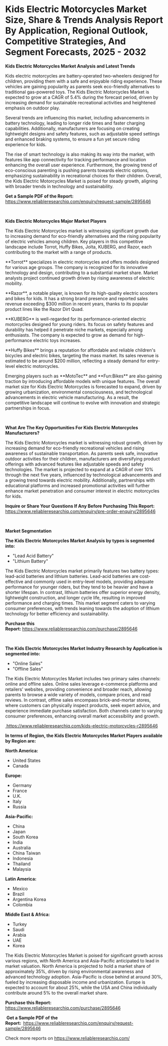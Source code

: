 <p><h1>Kids Electric Motorcycles Market Size, Share & Trends Analysis Report By Application, Regional Outlook, Competitive Strategies, And Segment Forecasts, 2025 - 2032</h1></p><p><strong>Kids Electric Motorcycles Market Analysis and Latest Trends</strong></p>
<p><p>Kids electric motorcycles are battery-operated two-wheelers designed for children, providing them with a safe and enjoyable riding experience. These vehicles are gaining popularity as parents seek eco-friendly alternatives to traditional gas-powered toys. The Kids Electric Motorcycles Market is expected to grow at a CAGR of 5.4% during the forecast period, driven by increasing demand for sustainable recreational activities and heightened emphasis on outdoor play.</p><p>Several trends are influencing this market, including advancements in battery technology, leading to longer ride times and faster charging capabilities. Additionally, manufacturers are focusing on creating lightweight designs and safety features, such as adjustable speed settings and enhanced braking systems, to ensure a fun yet secure riding experience for kids. </p><p>The rise of smart technology is also making its way into the market, with features like app connectivity for tracking performance and location enhancing the overall user experience. Furthermore, the growing trend of eco-conscious parenting is pushing parents towards electric options, emphasizing sustainability in recreational choices for their children. Overall, the Kids Electric Motorcycles Market is poised for steady growth, aligning with broader trends in technology and sustainability.</p></p>
<p><strong>Get a Sample PDF of the Report:&nbsp;</strong> <a href="https://www.reliableresearchiq.com/enquiry/request-sample/2895646?utm_campaign=3349&utm_medium=2&utm_source=Github&utm_content=ia&utm_term=15032025&utm_id=kids-electric-motorcycles">https://www.reliableresearchiq.com/enquiry/request-sample/2895646</a></p>
<p>&nbsp;</p>
<p><strong>Kids Electric Motorcycles Major Market Players</strong></p>
<p><p>The Kids Electric Motorcycles market is witnessing significant growth due to increasing demand for eco-friendly alternatives and the rising popularity of electric vehicles among children. Key players in this competitive landscape include Torrot, Huffy Bikes, Jolta, KUBERG, and Razor, each contributing to the market with a range of products.</p><p>**Torrot** specializes in electric motorcycles and offers models designed for various age groups. The company is recognized for its innovative technology and design, contributing to a substantial market share. Market analysts project continued growth driven by rising awareness of electric mobility.</p><p>**Razor**, a notable player, is known for its high-quality electric scooters and bikes for kids. It has a strong brand presence and reported sales revenue exceeding $300 million in recent years, thanks to its popular product lines like the Razor Dirt Quad.</p><p>**KUBERG** is well-regarded for its performance-oriented electric motorcycles designed for young riders. Its focus on safety features and durability has helped it penetrate niche markets, especially among enthusiasts. The company is expected to grow as demand for high-performance electric toys increases.</p><p>**Huffy Bikes** brings a reputation for affordable and reliable children's bicycles and electric bikes, targeting the mass market. Its sales revenue is estimated to be around $200 million, reflecting a steady demand for entry-level electric motorcycles.</p><p>Emerging players such as **MotoTec** and **Fun:Bikes** are also gaining traction by introducing affordable models with unique features. The overall market size for Kids Electric Motorcycles is forecasted to expand, driven by growing urbanization, environmental consciousness, and technological advancements in electric vehicle manufacturing. As a result, the competitive landscape will continue to evolve with innovation and strategic partnerships in focus.</p></p>
<p>&nbsp;</p>
<p><strong>What Are The Key Opportunities For Kids Electric Motorcycles Manufacturers?</strong></p>
<p><p>The Kids Electric Motorcycles market is witnessing robust growth, driven by increasing demand for eco-friendly recreational vehicles and rising awareness of sustainable transportation. As parents seek safe, innovative outdoor activities for their children, manufacturers are diversifying product offerings with advanced features like adjustable speeds and safety technologies. The market is projected to expand at a CAGR of over 10% through the next five years, influenced by technological advancements and a growing trend towards electric mobility. Additionally, partnerships with educational platforms and increased promotional activities will further enhance market penetration and consumer interest in electric motorcycles for kids.</p></p>
<p><strong>Inquire or Share Your Questions If Any Before Purchasing This Report:</strong> <a href="https://www.reliableresearchiq.com/enquiry/pre-order-enquiry/2895646?utm_campaign=3349&utm_medium=2&utm_source=Github&utm_content=ia&utm_term=15032025&utm_id=kids-electric-motorcycles">https://www.reliableresearchiq.com/enquiry/pre-order-enquiry/2895646</a></p>
<p>&nbsp;</p>
<p><strong>Market Segmentation</strong></p>
<p><strong>The Kids Electric Motorcycles Market Analysis by types is segmented into:</strong></p>
<p><ul><li>"Lead Acid Battery"</li><li>"Lithium Battery"</li></ul></p>
<p><p>The Kids Electric Motorcycles market primarily features two battery types: lead-acid batteries and lithium batteries. Lead-acid batteries are cost-effective and commonly used in entry-level models, providing adequate performance for younger riders, but they tend to be heavier and have a shorter lifespan. In contrast, lithium batteries offer superior energy density, lightweight construction, and longer cycle life, resulting in improved performance and charging times. This market segment caters to varying consumer preferences, with trends leaning towards the adoption of lithium technology for better efficiency and sustainability.</p></p>
<p><strong>Purchase this Report:&nbsp;</strong><a href="https://www.reliableresearchiq.com/purchase/2895646?utm_campaign=3349&utm_medium=2&utm_source=Github&utm_content=ia&utm_term=15032025&utm_id=kids-electric-motorcycles">https://www.reliableresearchiq.com/purchase/2895646</a></p>
<p>&nbsp;</p>
<p><strong>The Kids Electric Motorcycles Market Industry Research by Application is segmented into:</strong></p>
<p><ul><li>"Online Sales"</li><li>"Offline Sales"</li></ul></p>
<p><p>The Kids Electric Motorcycles Market includes two primary sales channels: online and offline sales. Online sales leverage e-commerce platforms and retailers' websites, providing convenience and broader reach, allowing parents to browse a wide variety of models, compare prices, and read reviews. In contrast, offline sales encompass brick-and-mortar stores, where customers can physically inspect products, seek expert advice, and experience immediate purchase satisfaction. Both channels cater to varying consumer preferences, enhancing overall market accessibility and growth.</p></p>
<p><a href="https://www.reliableresearchiq.com/kids-electric-motorcycles-r2895646?utm_campaign=3349&utm_medium=2&utm_source=Github&utm_content=ia&utm_term=15032025&utm_id=kids-electric-motorcycles">&nbsp;https://www.reliableresearchiq.com/kids-electric-motorcycles-r2895646</a></p>
<p><strong>In terms of Region, the Kids Electric Motorcycles Market Players available by Region are:</strong></p>
<p>
    <p> <strong> North America: </strong>
        <ul>
            <li>United States</li>
            <li>Canada</li>
        </ul>
        </p> 
    <p> <strong> Europe: </strong>
        <ul>
            <li>Germany</li>
            <li>France</li>
            <li>U.K.</li>
            <li>Italy</li>
            <li>Russia</li>
        </ul>
        </p> 
    <p> <strong> Asia-Pacific: </strong>
        <ul>
            <li>China</li>
            <li>Japan</li>
            <li>South Korea</li>
            <li>India</li>
            <li>Australia</li>
            <li>China Taiwan</li>
            <li>Indonesia</li>
            <li>Thailand</li>
            <li>Malaysia</li>
        </ul>
        </p> 
    <p> <strong> Latin America: </strong>
        <ul>
            <li>Mexico</li>
            <li>Brazil</li>
            <li>Argentina Korea</li>
            <li>Colombia</li>
        </ul>
        </p> 
    <p> <strong> Middle East & Africa: </strong>
        <ul>
            <li>Turkey</li>
            <li>Saudi</li>
            <li>Arabia</li>
            <li>UAE</li>
            <li>Korea</li>
        </ul>
    </p>
    </p>
<p><p>The Kids Electric Motorcycles Market is poised for significant growth across various regions, with North America and Asia-Pacific anticipated to lead in market valuation. North America is projected to hold a market share of approximately 35%, driven by rising environmental awareness and advanced technology adoption. Asia-Pacific is close behind at around 30%, fueled by increasing disposable income and urbanization. Europe is expected to account for about 25%, while the USA and China individually contribute around 5% to the overall market share.</p></p>
<p><strong>Purchase this Report: </strong><a href="https://www.reliableresearchiq.com/purchase/2895646?utm_campaign=3349&utm_medium=2&utm_source=Github&utm_content=ia&utm_term=15032025&utm_id=kids-electric-motorcycles">https://www.reliableresearchiq.com/purchase/2895646</a></p>
<p>&nbsp;<strong>Get a Sample PDF of the Report:&nbsp;&nbsp;</strong><a href="https://www.reliableresearchiq.com/enquiry/request-sample/2895646?utm_campaign=3349&utm_medium=2&utm_source=Github&utm_content=ia&utm_term=15032025&utm_id=kids-electric-motorcycles">https://www.reliableresearchiq.com/enquiry/request-sample/2895646</a></p>
<p><strong></strong></p>
<p>Check more reports on <a href="https://www.reliableresearchiq.com/?utm_campaign=3349&utm_medium=2&utm_source=Github&utm_content=ia&utm_term=15032025&utm_id=kids-electric-motorcycles">https://www.reliableresearchiq.com/</a></p>